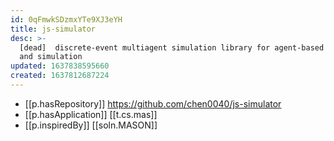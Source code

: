```yaml
---
id: 0qFmwkSDzmxYTe9XJ3eYH
title: js-simulator
desc: >-
  [dead]  discrete-event multiagent simulation library for agent-based modelling
  and simulation
updated: 1637838595660
created: 1637812687224
---
```




- [[p.hasRepository]] https://github.com/chen0040/js-simulator
- [[p.hasApplication]] [[t.cs.mas]]
- [[p.inspiredBy]] [[soln.MASON]]
